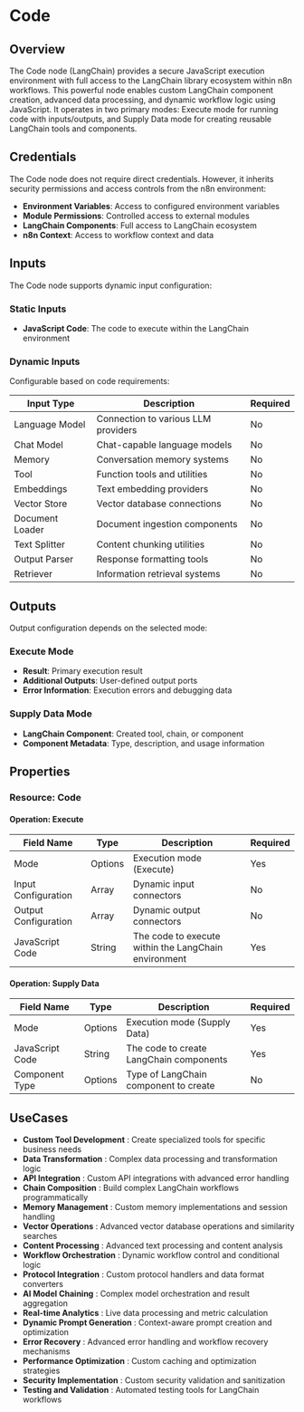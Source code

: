 # Code

## Overview

The Code node (LangChain) provides a secure JavaScript execution environment with full access to the LangChain library ecosystem within n8n workflows. This powerful node enables custom LangChain component creation, advanced data processing, and dynamic workflow logic using JavaScript. It operates in two primary modes: Execute mode for running code with inputs/outputs, and Supply Data mode for creating reusable LangChain tools and components.

## Credentials

The Code node does not require direct credentials. However, it inherits security permissions and access controls from the n8n environment:

- **Environment Variables**: Access to configured environment variables
- **Module Permissions**: Controlled access to external modules
- **LangChain Components**: Full access to LangChain ecosystem
- **n8n Context**: Access to workflow context and data

## Inputs

The Code node supports dynamic input configuration:

### Static Inputs
- **JavaScript Code**: The code to execute within the LangChain environment

### Dynamic Inputs
Configurable based on code requirements:

| Input Type | Description | Required |
|---|---|---|
| Language Model | Connection to various LLM providers | No |
| Chat Model | Chat-capable language models | No |
| Memory | Conversation memory systems | No |
| Tool | Function tools and utilities | No |
| Embeddings | Text embedding providers | No |
| Vector Store | Vector database connections | No |
| Document Loader | Document ingestion components | No |
| Text Splitter | Content chunking utilities | No |
| Output Parser | Response formatting tools | No |
| Retriever | Information retrieval systems | No |

## Outputs

Output configuration depends on the selected mode:

### Execute Mode
- **Result**: Primary execution result
- **Additional Outputs**: User-defined output ports
- **Error Information**: Execution errors and debugging data

### Supply Data Mode  
- **LangChain Component**: Created tool, chain, or component
- **Component Metadata**: Type, description, and usage information

## Properties

### Resource: Code

#### Operation: Execute

| Field Name | Type | Description | Required |
|---|---|---|---|
| Mode | Options | Execution mode (Execute) | Yes |
| Input Configuration | Array | Dynamic input connectors | No |
| Output Configuration | Array | Dynamic output connectors | No |
| JavaScript Code | String | The code to execute within the LangChain environment | Yes |

#### Operation: Supply Data

| Field Name | Type | Description | Required |
|---|---|---|---|
| Mode | Options | Execution mode (Supply Data) | Yes |
| JavaScript Code | String | The code to create LangChain components | Yes |
| Component Type | Options | Type of LangChain component to create | No |

## UseCases

- **Custom Tool Development** : Create specialized tools for specific business needs
- **Data Transformation** : Complex data processing and transformation logic
- **API Integration** : Custom API integrations with advanced error handling
- **Chain Composition** : Build complex LangChain workflows programmatically
- **Memory Management** : Custom memory implementations and session handling
- **Vector Operations** : Advanced vector database operations and similarity searches
- **Content Processing** : Advanced text processing and content analysis
- **Workflow Orchestration** : Dynamic workflow control and conditional logic
- **Protocol Integration** : Custom protocol handlers and data format converters
- **AI Model Chaining** : Complex model orchestration and result aggregation
- **Real-time Analytics** : Live data processing and metric calculation
- **Dynamic Prompt Generation** : Context-aware prompt creation and optimization
- **Error Recovery** : Advanced error handling and workflow recovery mechanisms
- **Performance Optimization** : Custom caching and optimization strategies
- **Security Implementation** : Custom security validation and sanitization
- **Testing and Validation** : Automated testing tools for LangChain workflows

